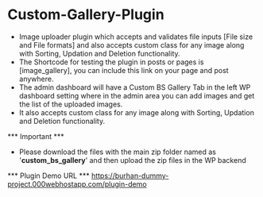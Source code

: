 # Custom-Gallery-Plugin

- Image uploader plugin which accepts and validates file inputs [File size and File formats] and also accepts custom class for any image along with Sorting, Updation and Deletion functionality.
- The Shortcode for testing the plugin in posts or pages is [image_gallery], you can include this link on your page and post anywhere.
- The admin dashboard will have a Custom BS Gallery Tab in the left WP dashboard setting where in the admin area you can add images and get the list of the uploaded images.
- It also accepts custom class for any image along with Sorting, Updation and Deletion functionality.

*** Important ***
- Please download the files with the main zip folder named as '<b>custom_bs_gallery</b>' and then upload the zip files in the WP backend

*** Plugin Demo URL ***
https://burhan-dummy-project.000webhostapp.com/plugin-demo
